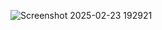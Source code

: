 ![Screenshot 2025-02-23 192921](https://github.com/user-attachments/assets/f985aca3-049a-47cc-b52f-488fdda45548)
